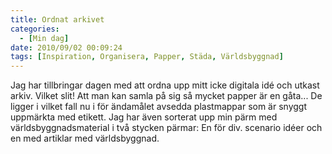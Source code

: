 ```yaml
---
title: Ordnat arkivet
categories:
  - [Min dag]
date: 2010/09/02 00:09:24
tags: [Inspiration, Organisera, Papper, Städa, Världsbyggnad]
---
```

Jag har tillbringar dagen med att ordna upp mitt icke digitala idé och utkast arkiv. Vilket slit! Att man kan samla på sig så mycket papper är en gåta... De ligger i vilket fall nu i för ändamålet avsedda plastmappar som är snyggt uppmärkta med etikett. Jag har även sorterat upp min pärm med världsbyggnadsmaterial i två stycken pärmar: En för div. scenario idéer och en med artiklar med världsbyggnad.

